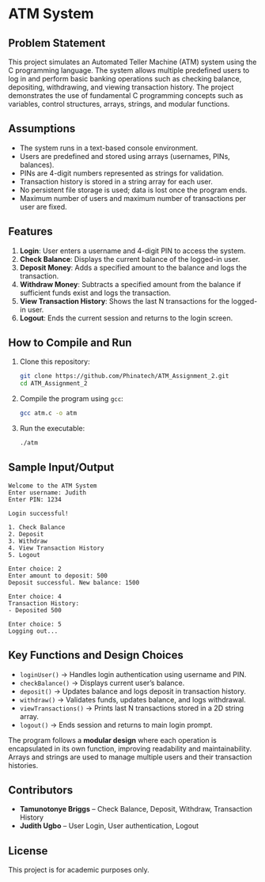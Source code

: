 # ATM System

## Problem Statement

This project simulates an Automated Teller Machine (ATM) system using the C programming language. The system allows multiple predefined users to log in and perform basic banking operations such as checking balance, depositing, withdrawing, and viewing transaction history. The project demonstrates the use of fundamental C programming concepts such as variables, control structures, arrays, strings, and modular functions.

## Assumptions

* The system runs in a text-based console environment.
* Users are predefined and stored using arrays (usernames, PINs, balances).
* PINs are 4-digit numbers represented as strings for validation.
* Transaction history is stored in a string array for each user.
* No persistent file storage is used; data is lost once the program ends.
* Maximum number of users and maximum number of transactions per user are fixed.

## Features

1. **Login**: User enters a username and 4-digit PIN to access the system.
2. **Check Balance**: Displays the current balance of the logged-in user.
3. **Deposit Money**: Adds a specified amount to the balance and logs the transaction.
4. **Withdraw Money**: Subtracts a specified amount from the balance if sufficient funds exist and logs the transaction.
5. **View Transaction History**: Shows the last N transactions for the logged-in user.
6. **Logout**: Ends the current session and returns to the login screen.

## How to Compile and Run

1. Clone this repository:

   ```bash
   git clone https://github.com/Phinatech/ATM_Assignment_2.git
   cd ATM_Assignment_2
   ```
2. Compile the program using `gcc`:

   ```bash
   gcc atm.c -o atm
   ```
3. Run the executable:

   ```bash
   ./atm
   ```

## Sample Input/Output

```
Welcome to the ATM System
Enter username: Judith
Enter PIN: 1234

Login successful!

1. Check Balance
2. Deposit
3. Withdraw
4. View Transaction History
5. Logout

Enter choice: 2
Enter amount to deposit: 500
Deposit successful. New balance: 1500

Enter choice: 4
Transaction History:
- Deposited 500

Enter choice: 5
Logging out...
```

## Key Functions and Design Choices

* `loginUser()` → Handles login authentication using username and PIN.
* `checkBalance()` → Displays current user’s balance.
* `deposit()` → Updates balance and logs deposit in transaction history.
* `withdraw()` → Validates funds, updates balance, and logs withdrawal.
* `viewTransactions()` → Prints last N transactions stored in a 2D string array.
* `logout()` → Ends session and returns to main login prompt.

The program follows a **modular design** where each operation is encapsulated in its own function, improving readability and maintainability. Arrays and strings are used to manage multiple users and their transaction histories.

## Contributors

* **Tamunotonye Briggs** – Check Balance, Deposit, Withdraw, Transaction History
* **Judith Ugbo** – User Login, User authentication, Logout

## License

This project is for academic purposes only.
